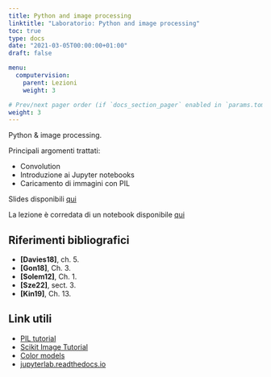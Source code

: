 ```yaml
---
title: Python and image processing
linktitle: "Laboratorio: Python and image processing"
toc: true
type: docs
date: "2021-03-05T00:00:00+01:00"
draft: false

menu:
  computervision:
    parent: Lezioni
    weight: 3

# Prev/next pager order (if `docs_section_pager` enabled in `params.toml`)
weight: 3
---
```


Python & image processing.

Principali argomenti trattati:

- Convolution
- Introduzione ai Jupyter notebooks
- Caricamento di immagini con PIL

Slides disponibili [qui](https://github.com/gmanco/cv_notebooks/blob/a400017b616115ba0be8667028c74589c8583e1f/labs_lecture/lab01/esercitazione01.pdf)

La lezione è corredata di un notebook disponibile [qui](https://github.com/gmanco/cv_notebooks/tree/master/labs_lecture/lab01)



## Riferimenti bibliografici

- **[Davies18]**, ch. 5. 
- **[Gon18]**, Ch. 3. 
- **[Solem12]**, Ch. 1.
- **[Sze22]**, sect. 3.
- **[Kin19]**, Ch. 13.

## Link utili

- [PIL tutorial](https://pillow.readthedocs.io/en/stable/handbook/tutorial.html)
- [Scikit Image Tutorial](https://github.com/scikit-image/skimage-tutorials)
- [Color models](http://cs.brown.edu/courses/cs092/VA10/HTML/ColorModels.html)
- [jupyterlab.readthedocs.io](https://jupyterlab.readthedocs.io/en/stable/)

